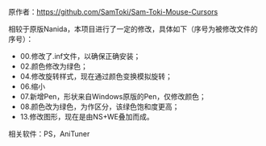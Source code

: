 原作者：https://github.com/SamToki/Sam-Toki-Mouse-Cursors



相较于原版Nanida，本项目进行了一定的修改，具体如下（序号为被修改文件的序号）：

- 00.修改了.inf文件，以确保正确安装；
- 02.颜色修改为绿色；
- 04.修改旋转样式，现在通过颜色变换模拟旋转；
- 06.缩小
- 07.新增Pen，形状来自Windows原版的Pen，仅修改颜色；
- 08.颜色改为绿色，为作区分，该绿色饱和度更高；
- 13.修改图形，现在是由NS+WE叠加而成。



相关软件：PS，AniTuner